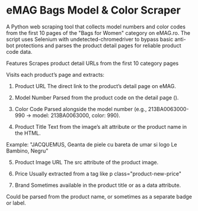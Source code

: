 # eMAG Bags Model & Color Scraper
A Python web scraping tool that collects model numbers and color codes from the first 10 pages of the "Bags for Women" category on eMAG.ro. The script uses Selenium with undetected-chromedriver to bypass basic anti-bot protections and parses the product detail pages for reliable product code data.

Features
Scrapes product detail URLs from the first 10 category pages

Visits each product’s page and extracts:

1. Product URL
The direct link to the product’s detail page on eMAG.

2. Model Number
Parsed from the product code on the detail page (<span class="product-code-display hidden-xs">).

3. Color Code
Parsed alongside the model number (e.g., 213BA0063000-990 → model: 213BA0063000, color: 990).

4. Product Title
Text from the image’s alt attribute or the product name in the HTML.

Example: "JACQUEMUS, Geanta de piele cu bareta de umar si logo Le Bambino, Negru"

5. Product Image URL
The src attribute of the product image.

6. Price
Usually extracted from a tag like p class="product-new-price"

7. Brand
Sometimes available in the product title or as a data attribute.

Could be parsed from the product name, or sometimes as a separate badge or label.

